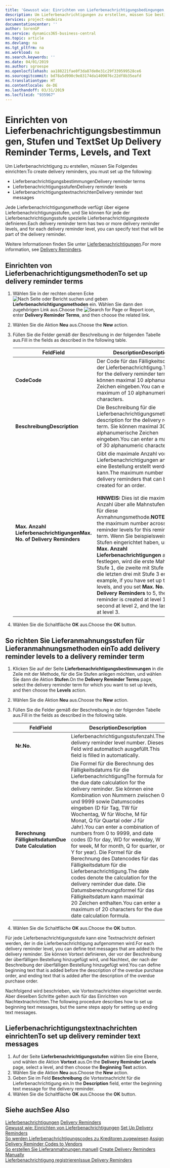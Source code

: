 ```yaml
---
title: 'Gewusst wie: Einrichten von Lieferbenachrichtigungsbedingungen, -stufen und -text'
description: Um Lieferbenachrichtigungen zu erstellen, müssen Sie bestimmte Einrichtungen festlegen.
services: project-madeira
documentationcenter: ''
author: SorenGP
ms.service: dynamics365-business-central
ms.topic: article
ms.devlang: na
ms.tgt_pltfrm: na
ms.workload: na
ms.search.keywords: ''
ms.date: 04/01/2019
ms.author: sgroespe
ms.openlocfilehash: aa188221fae0f3da87de0e31c29f339599528ce6
ms.sourcegitcommit: bd78a5d990c9e83174da1409076c22df8b35eafd
ms.translationtype: HT
ms.contentlocale: de-DE
ms.lasthandoff: 03/31/2019
ms.locfileid: "935967"
---
```

# <a name="set-up-delivery-reminder-terms-levels-and-text"></a><span data-ttu-id="210c3-103">Einrichten von Lieferbenachrichtigungsbestimmungen, Stufen und Text</span><span class="sxs-lookup"><span data-stu-id="210c3-103">Set Up Delivery Reminder Terms, Levels, and Text</span></span>
<span data-ttu-id="210c3-104">Um Lieferbenachrichtigung zu erstellen, müssen Sie Folgendes einrichten:</span><span class="sxs-lookup"><span data-stu-id="210c3-104">To create delivery reminders, you must set up the following:</span></span>  

- <span data-ttu-id="210c3-105">Lieferbenachrichtigungsbestimmungen</span><span class="sxs-lookup"><span data-stu-id="210c3-105">Delivery reminder terms</span></span>  
- <span data-ttu-id="210c3-106">Lieferbenachrichtigungsstufen</span><span class="sxs-lookup"><span data-stu-id="210c3-106">Delivery reminder levels</span></span>  
- <span data-ttu-id="210c3-107">Lieferbenachrichtigungstextnachrichten</span><span class="sxs-lookup"><span data-stu-id="210c3-107">Delivery reminder text messages</span></span>  

<span data-ttu-id="210c3-108">Jede Lieferbenachrichtigungsmethode verfügt über eigene Lieferbenachrichtigungsstufen, und Sie können für jede der Lieferbenachrichtigungsstufe spezielle Lieferbenachrichtigungstexte definieren.</span><span class="sxs-lookup"><span data-stu-id="210c3-108">Each delivery reminder term has two or more delivery reminder levels, and for each delivery reminder level, you can specify text that will be part of the delivery reminder.</span></span>  

<span data-ttu-id="210c3-109">Weitere Informationen finden Sie unter [Lieferbenachrichtigungen](delivery-reminders.md).</span><span class="sxs-lookup"><span data-stu-id="210c3-109">For more information, see [Delivery Reminders](delivery-reminders.md).</span></span>  

## <a name="to-set-up-delivery-reminder-terms"></a><span data-ttu-id="210c3-110">Einrichten von Lieferbenachrichtigungsmethoden</span><span class="sxs-lookup"><span data-stu-id="210c3-110">To set up delivery reminder terms</span></span>  

1.  <span data-ttu-id="210c3-111">Wählen Sie in der rechten oberen Ecke ![Nach Seite oder Bericht suchen](../../media/ui-search/search_small.png "Symbol nach Seite oder Bericht suchen") und geben **Lieferbenachrichtigungsmethoden** ein. Wählen Sie dann den zugehörigen Link aus.</span><span class="sxs-lookup"><span data-stu-id="210c3-111">Choose the ![Search for Page or Report](../../media/ui-search/search_small.png "Search for Page or Report icon") icon, enter **Delivery Reminder Terms**, and then choose the related link.</span></span>  
2.  <span data-ttu-id="210c3-112">Wählen Sie die Aktion **Neu** aus.</span><span class="sxs-lookup"><span data-stu-id="210c3-112">Choose the **New** action.</span></span>  
3.  <span data-ttu-id="210c3-113">Füllen Sie die Felder gemäß der Beschreibung in der folgenden Tabelle aus.</span><span class="sxs-lookup"><span data-stu-id="210c3-113">Fill in the fields as described in the following table.</span></span>  

    |<span data-ttu-id="210c3-114">Feld</span><span class="sxs-lookup"><span data-stu-id="210c3-114">Field</span></span>|<span data-ttu-id="210c3-115">Description</span><span class="sxs-lookup"><span data-stu-id="210c3-115">Description</span></span>|  
    |---------------------------------|---------------------------------------|  
    |<span data-ttu-id="210c3-116">**Code**</span><span class="sxs-lookup"><span data-stu-id="210c3-116">**Code**</span></span>|<span data-ttu-id="210c3-117">Der Code für das Fälligkeitsdatum der Lieferbenachrichtigung.</span><span class="sxs-lookup"><span data-stu-id="210c3-117">The code for the delivery reminder term.</span></span> <span data-ttu-id="210c3-118">Sie können maximal 10 alphanumerische Zeichen eingeben.</span><span class="sxs-lookup"><span data-stu-id="210c3-118">You can enter a maximum of 10 alphanumeric characters.</span></span>|  
    |<span data-ttu-id="210c3-119">**Beschreibung**</span><span class="sxs-lookup"><span data-stu-id="210c3-119">**Description**</span></span>|<span data-ttu-id="210c3-120">Die Beschreibung für die Lieferbenachrichtigungsmethode.</span><span class="sxs-lookup"><span data-stu-id="210c3-120">The description for the delivery reminder term.</span></span> <span data-ttu-id="210c3-121">Sie können maximal 30 alphanumerische Zeichen eingeben.</span><span class="sxs-lookup"><span data-stu-id="210c3-121">You can enter a maximum of 30 alphanumeric characters.</span></span>|  
    |<span data-ttu-id="210c3-122">**Max. Anzahl Lieferbenachrichtigungen**</span><span class="sxs-lookup"><span data-stu-id="210c3-122">**Max. No. of Delivery Reminders**</span></span>|<span data-ttu-id="210c3-123">Gibt die maximale Anzahl von Lieferbenachrichtigungen an, die für eine Bestellung erstellt werden kann.</span><span class="sxs-lookup"><span data-stu-id="210c3-123">The maximum number of delivery reminders that can be created for an order.</span></span><br /><br /> <span data-ttu-id="210c3-124">**HINWEIS:** Dies ist die maximale Anzahl über alle Mahnstufen hinweg für diese Anmahnungsmethode.</span><span class="sxs-lookup"><span data-stu-id="210c3-124">**NOTE:** This is the maximum number across all reminder levels for this reminder term.</span></span> <span data-ttu-id="210c3-125">Wenn Sie beispielsweise drei Stufen eingerichtet haben, und Sie **Max. Anzahl Lieferbenachrichtigungen** auf 5 festlegen, wird die erste Mahnung mit Stufe 1, die zweite mit Stufe 2 und die letzten drei mit Stufe 3 erstellt.</span><span class="sxs-lookup"><span data-stu-id="210c3-125">For example, if you have set up three levels, and you set **Max. No. of Delivery Reminders** to 5, the first reminder is created at level 1, the second at level 2, and the last three at level 3.</span></span>|  

4.  <span data-ttu-id="210c3-126">Wählen Sie die Schaltfläche **OK** aus.</span><span class="sxs-lookup"><span data-stu-id="210c3-126">Choose the **OK** button.</span></span>  

## <a name="to-add-delivery-reminder-levels-to-a-delivery-reminder-term"></a><span data-ttu-id="210c3-127">So richten Sie Lieferanmahnungsstufen für Lieferanmahnungsmethoden ein</span><span class="sxs-lookup"><span data-stu-id="210c3-127">To add delivery reminder levels to a delivery reminder term</span></span>  

1.  <span data-ttu-id="210c3-128">Klicken Sie auf der Seite **Lieferbenachrichtigungsbestimmungen** in die Zeile mit der Methode, für die Sie Stufen anlegen möchten, und wählen Sie dann die Aktion **Stufen**.</span><span class="sxs-lookup"><span data-stu-id="210c3-128">On the **Delivery Reminder Terms** page, select the delivery reminder term for which you want to set up levels, and then choose the **Levels** action.</span></span>  
2.  <span data-ttu-id="210c3-129">Wählen Sie die Aktion **Neu** aus.</span><span class="sxs-lookup"><span data-stu-id="210c3-129">Choose the **New** action.</span></span>  
3.  <span data-ttu-id="210c3-130">Füllen Sie die Felder gemäß der Beschreibung in der folgenden Tabelle aus.</span><span class="sxs-lookup"><span data-stu-id="210c3-130">Fill in the fields as described in the following table.</span></span>  

    |<span data-ttu-id="210c3-131">Feld</span><span class="sxs-lookup"><span data-stu-id="210c3-131">Field</span></span>|<span data-ttu-id="210c3-132">Description</span><span class="sxs-lookup"><span data-stu-id="210c3-132">Description</span></span>|  
    |---------------------------------|---------------------------------------|  
    |<span data-ttu-id="210c3-133">**Nr.**</span><span class="sxs-lookup"><span data-stu-id="210c3-133">**No.**</span></span>|<span data-ttu-id="210c3-134">Lieferbenachrichtigungsstufenzahl.</span><span class="sxs-lookup"><span data-stu-id="210c3-134">The delivery reminder level number.</span></span> <span data-ttu-id="210c3-135">Dieses Feld wird automatisch ausgefüllt.</span><span class="sxs-lookup"><span data-stu-id="210c3-135">This field is filled in automatically.</span></span>|  
    |<span data-ttu-id="210c3-136">**Berechnung Fälligkeitsdatum**</span><span class="sxs-lookup"><span data-stu-id="210c3-136">**Due Date Calculation**</span></span>|<span data-ttu-id="210c3-137">Die Formel für die Berechnung des Fälligkeitsdatums für die Lieferbenachrichtigung</span><span class="sxs-lookup"><span data-stu-id="210c3-137">The formula for the due date calculation for the delivery reminder.</span></span> <span data-ttu-id="210c3-138">Sie können eine Kombination von Nummern zwischen 0 und 9999 sowie Datumscodes eingeben (D für Tag, TW für Wochentag, W für Woche, M für Monat, Q für Quartal oder J für Jahr).</span><span class="sxs-lookup"><span data-stu-id="210c3-138">You can enter a combination of numbers from 0 to 9999, and date codes (D for day, WD for weekday, W for week, M for month, Q for quarter, or Y for year).</span></span> <span data-ttu-id="210c3-139">Die Formel für die Berechnung des Datencodes für das Fälligkeitsdatum für die Lieferbenachrichtigung.</span><span class="sxs-lookup"><span data-stu-id="210c3-139">The date codes denote the calculation for the delivery reminder due date.</span></span> <span data-ttu-id="210c3-140">Die Datumsberechnungsformel für das Fälligkeitsdatum kann maximal 20 Zeichen enthalten.</span><span class="sxs-lookup"><span data-stu-id="210c3-140">You can enter a maximum of 20 characters for the due date calculation formula.</span></span>|  

4.  <span data-ttu-id="210c3-141">Wählen Sie die Schaltfläche **OK** aus.</span><span class="sxs-lookup"><span data-stu-id="210c3-141">Choose the **OK** button.</span></span>  

<span data-ttu-id="210c3-142">Für jede Lieferbenachrichtigungsstufe kann eine Textnachricht definiert werden, der in die Lieferbenachrichtigung aufgenommen wird.</span><span class="sxs-lookup"><span data-stu-id="210c3-142">For each delivery reminder level, you can define text messages that are added to the delivery reminder.</span></span> <span data-ttu-id="210c3-143">Sie können Vortext definieren, der vor der Beschreibung der überfälligen Bestellung hinzugefügt wird, und Nachtext, der nach der Beschreibung der überfälligen Bestellung hinzugefügt wird.</span><span class="sxs-lookup"><span data-stu-id="210c3-143">You can define beginning text that is added before the description of the overdue purchase order, and ending text that is added after the description of the overdue purchase order.</span></span>  

<span data-ttu-id="210c3-144">Nachfolgend wird beschrieben, wie Vortextnachrichten eingerichtet werde. Aber dieselben Schritte gelten auch für das Einrichten von Nachtextnachrichten.</span><span class="sxs-lookup"><span data-stu-id="210c3-144">The following procedure describes how to set up beginning text messages, but the same steps apply for setting up ending text messages.</span></span>  

## <a name="to-set-up-delivery-reminder-text-messages"></a><span data-ttu-id="210c3-145">Lieferbenachrichtigungstextnachrichten einrichten</span><span class="sxs-lookup"><span data-stu-id="210c3-145">To set up delivery reminder text messages</span></span>  

1.  <span data-ttu-id="210c3-146">Auf der Seite **Lieferbenachrichtigungsstufen** wählen Sie eine Ebene, und wählen die Aktion **Vortext** aus.</span><span class="sxs-lookup"><span data-stu-id="210c3-146">On the **Delivery Reminder Levels** page, select a level, and then choose the **Beginning Text** action.</span></span>  
2.  <span data-ttu-id="210c3-147">Wählen Sie die Aktion **Neu** aus.</span><span class="sxs-lookup"><span data-stu-id="210c3-147">Choose the **New** action.</span></span>  
3.  <span data-ttu-id="210c3-148">Geben Sie im Feld **Beschreibung** die Vortextnachricht für die Lieferbenachrichtigung ein.</span><span class="sxs-lookup"><span data-stu-id="210c3-148">In the **Description** field, enter the beginning text message for the delivery reminder.</span></span>  
4.  <span data-ttu-id="210c3-149">Wählen Sie die Schaltfläche **OK** aus.</span><span class="sxs-lookup"><span data-stu-id="210c3-149">Choose the **OK** button.</span></span>  

## <a name="see-also"></a><span data-ttu-id="210c3-150">Siehe auch</span><span class="sxs-lookup"><span data-stu-id="210c3-150">See Also</span></span>  
 <span data-ttu-id="210c3-151">[Lieferbenachrichtigungen](delivery-reminders.md) </span><span class="sxs-lookup"><span data-stu-id="210c3-151">[Delivery Reminders](delivery-reminders.md) </span></span>  
 <span data-ttu-id="210c3-152">[Gewusst wie: Einrichten von Lieferbenachrichtigungen](how-to-set-up-delivery-reminders.md) </span><span class="sxs-lookup"><span data-stu-id="210c3-152">[Set Up Delivery Reminders](how-to-set-up-delivery-reminders.md) </span></span>  
 <span data-ttu-id="210c3-153">[So werden Lieferbenachrichtigungscodes zu Kreditoren zugewiesen](how-to-assign-delivery-reminder-codes-to-vendors.md) </span><span class="sxs-lookup"><span data-stu-id="210c3-153">[Assign Delivery Reminder Codes to Vendors](how-to-assign-delivery-reminder-codes-to-vendors.md) </span></span>  
 <span data-ttu-id="210c3-154">[So erstellen Sie Lieferanmahnungen manuell](how-to-create-delivery-reminders-manually.md) </span><span class="sxs-lookup"><span data-stu-id="210c3-154">[Create Delivery Reminders Manually](how-to-create-delivery-reminders-manually.md) </span></span>  
 [<span data-ttu-id="210c3-155">Lieferbenachrichtigung registrieren</span><span class="sxs-lookup"><span data-stu-id="210c3-155">Issue Delivery Reminders</span></span>](how-to-issue-delivery-reminders.md)
